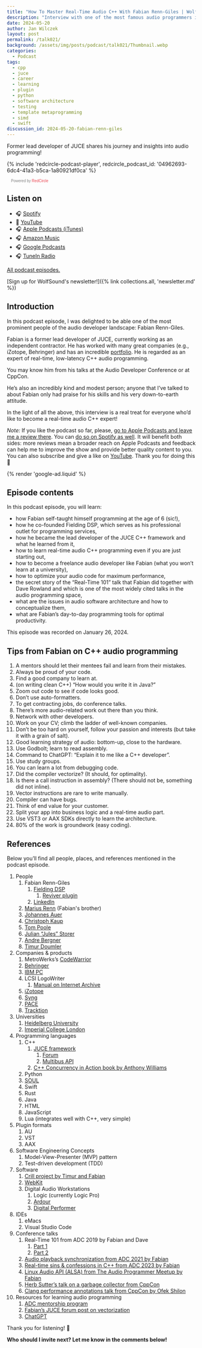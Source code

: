 ```yaml
---
title: "How To Master Real-Time Audio C++ With Fabian Renn-Giles | WolfTalk #021"
description: "Interview with one of the most famous audio programmers in the world: author of many audio plugins, libraries, and apps. Learn his strategies for real-time, performant C++ audio code."
date: 2024-05-20
author: Jan Wilczek
layout: post
permalink: /talk021/
background: /assets/img/posts/podcast/talk021/Thumbnail.webp
categories:
  - Podcast
tags:
  - cpp
  - juce
  - career
  - learning
  - plugin
  - python
  - software architecture
  - testing
  - template metaprogramming
  - simd
  - swift
discussion_id: 2024-05-20-fabian-renn-giles
---
```

Former lead developer of JUCE shares his journey and insights into audio programming!

{% include 'redcircle-podcast-player', redcircle_podcast_id: '04962693-6dc4-41a3-b5ca-1a80921df0ca' %}
 <style> .redcircle-link:link { color: #ea404d; text-decoration: none; } .redcircle-link:hover { color: #ea404d; } .redcircle-link:active { color: #ea404d; } .redcircle-link:visited { color: #ea404d; } </style>
<p style="margin-top:3px;margin-left:11px;font-family: sans-serif;font-size: 10px; color: gray;">Powered by <a class="redcircle-link" href="https://redcircle.com?utm_source=rc_embedded_player&utm_medium=web&utm_campaign=embedded_v1">RedCircle</a></p>

## Listen on

* 🎧 [Spotify](https://open.spotify.com/episode/0fQw83kqXXXAy4BZj7L0jf?si=jVpQMeL9Qry16Rww103OuA)
* 🎥 [YouTube](https://youtu.be/VysC2eET5K8)
* 🎧 [Apple Podcasts (iTunes)](https://podcasts.apple.com/us/podcast/how-to-master-real-time-audio-c-with-fabian-renn-giles/id1595913701?i=1000656174630)
* 🎧 [Amazon Music](https://music.amazon.com/podcasts/b42682b5-61ba-4a6f-8b11-aed42b07ef9f/episodes/d06ac668-48cb-44d6-8d75-95c908f77ad5/how-to-master-realtime-audio-c-with-fabian-renngiles-wolftalk-021)
* 🎧 [Google Podcasts](https://podcasts.google.com/feed/aHR0cHM6Ly9mZWVkcy5yZWRjaXJjbGUuY29tL2JmNDBhMWQyLTdlNDEtNGRkYi04YzNhLWVkODIzOTQ3MjNiYQ/episode/OTM0NTIwYTMtZjNjZi00ZTVjLWFjOWYtMDI3YWU2NzhmMmJi?sa=X&ved=0CAUQkfYCahcKEwiIzuKvgJ2GAxUAAAAAHQAAAAAQAQ)
* 🎧 [TuneIn Radio](http://tun.in/tBl1zt)

[All podcast episodes.](/podcast)

[Sign up for WolfSound's newsletter!]({% link collections.all, 'newsletter.md' %})

## Introduction

In this podcast episode, I was delighted to be able one of the most prominent people of the audio developer landscape: Fabian Renn-Giles.

Fabian is a former lead developer of JUCE, currently working as an independent contractor. He has worked with many great companies (e.g., iZotope, Behringer) and has an incredible [portfolio](https://www.linkedin.com/in/fabian-r-8392bb90/). He is regarded as an expert of real-time, low-latency C++ audio programming.

You may know him from his talks at the Audio Developer Conference or at CppCon.

He’s also an incredibly kind and modest person; anyone that I’ve talked to about Fabian only had praise for his skills and his very down-to-earth attitude.

In the light of all the above, this interview is a real treat for everyone who’d like to become a real-time audio C++ expert!

*Note:* If you like the podcast so far, please, [go to Apple Podcasts and leave me a review there](https://podcasts.apple.com/us/podcast/wolftalk-podcast-about-audio-programming-people-careers/id1595913701). You can [do so on Spotify as well](https://open.spotify.com/show/5xc7EJiH9shG6zdSC5ejyw?si=eb35597e60a54e70). It will benefit both sides: more reviews mean a broader reach on Apple Podcasts and feedback can help me to improve the show and provide better quality content to you. You can also subscribe and give a like on [YouTube](https://youtube.com/c/WolfSoundAudio). Thank you for doing this 🙏

{% render 'google-ad.liquid' %}

## Episode contents

In this podcast episode, you will learn:

* how Fabian self-taught himself programming at the age of 6 (sic!),
* how he co-founded Fielding DSP, which serves as his professional outlet for programming services,
* how he became the lead developer of the JUCE C++ framework and what he learned from it,
* how to learn real-time audio C++ programming even if you are just starting out,
* how to become a freelance audio developer like Fabian (what you won’t learn at a university),
* how to optimize your audio code for maximum performance,
* the secret story of the “Real-Time 101” talk that Fabian did together with Dave Rowland and which is one of the most widely cited talks in the audio programming space,
* what are the issues in audio software architecture and how to conceptualize them,
* what are Fabian’s day-to-day programming tools for optimal productivity.

This episode was recorded on January 26, 2024.

## Tips from Fabian on C++ audio programming

1. A mentors should let their mentees fail and learn from their mistakes.
2. Always be proud of your code.
3. Find a good company to learn at.
4. (on writing clean C++) “How would you write it in Java?”
5. Zoom out code to see if code looks good.
6. Don’t use auto-formatters.
7. To get contracting jobs, do conference talks.
8. There’s more audio-related work out there than you think.
9. Network with other developers.
10. Work on your CV; climb the ladder of well-known companies.
11. Don’t be too hard on yourself, follow your passion and interests (but take it with a grain of salt).
12. Good learning strategy of audio: bottom-up, close to the hardware.
13. Use Godbolt; learn to read assembly.
14. Command to ChatGPT: “Explain it to me like a C++ developer”.
15. Use study groups.
16. You can learn a lot from debugging code.
17. Did the compiler vectorize? (It should, for optimality).
18. Is there a call instruction in assembly? (There should not be, something did not inline).
19. Vector instructions are rare to write manually.
20. Compiler can have bugs.
21. Think of end value for your customer.
22. Split your app into business logic and a real-time audio part.
23. Use VST3 or AAX SDKs directly to learn the architecture.
24. 80% of the work is groundwork (easy coding).

## References

Below you’ll find all people, places, and references mentioned in the podcast episode.

1. People
    1. Fabian Renn-Giles
        1. [Fielding DSP](https://www.fieldingdsp.com/home)
            1. [Reviver plugin](https://www.fieldingdsp.com/reviver)
        2. [LinkedIn](https://www.linkedin.com/in/fabian-r-8392bb90)
    2. [Marius Renn](https://www.linkedin.com/in/marius-renn/) (Fabian's brother)
    3. [Johannes Auer](https://www.linkedin.com/in/johannes-auer-6ab278109/)
    4. [Christoph Kaup](https://cflox.com/impressum/)
    5. [Tom Poole](https://www.linkedin.com/in/tbpoole/)
    6. [Julian “Jules” Storer](https://www.linkedin.com/in/julian-storer-2412b194/)
    7. [Andre Bergner](https://www.linkedin.com/in/andrebergner/)
    8. [Timur Doumler](https://timur.audio/)
2. Companies & products
    1. MetroWerks’s [CodeWarrior](https://en.wikipedia.org/wiki/CodeWarrior)
    2. [Behringer](https://www.behringer.com/)
    3. [IBM PC](https://en.wikipedia.org/wiki/IBM_Personal_Computer)
    4. LCSI LogoWriter
        1. [Manual on Internet Archive](https://archive.org/details/logowriterteachersmanual)
    5. [iZotope](https://www.izotope.com/)
    6. [Syng](https://syngspace.com/)
    7. [PACE](https://paceap.com/)
    8. [Tracktion](https://www.tracktion.com/)
3. Universities
    1. [Heidelberg University](https://www.uni-heidelberg.de/en)
    2. [Imperial College London](https://www.imperial.ac.uk/)
4. Programming languages
    1. C++
        1. [JUCE framework](https://juce.com/)
            1. [Forum](https://forum.juce.com/)
            2. [Multibus API](https://forum.juce.com/t/multibus-api/18491)
        3. [C++ Concurrency in Action book by Anthony Williams](https://www.google.de/books/edition/C++_Concurrency_in_Action/BzgzEAAAQBAJ?hl=en&gbpv=0)
    2. Python
    3. [SOUL](https://soul.dev/)
    4. Swift
    5. Rust
    6. Java
    7. HTML
    8. JavaScript
    9. Lua (integrates well with C++, very simple)
5. Plugin formats
    1. AU
    2. VST
    3. AAX
6. Software Engineering Concepts
    1. Model-View-Presenter (MVP) pattern
    2. Test-driven development (TDD)
7. Software
    1. [Crill project by Timur and Fabian](https://github.com/crill-dev/crill)
    2. [WebKit](https://webkit.org/)
    3. Digital Audio Workstations
        1. Logic (currently Logic Pro)
        2. [Ardour](https://ardour.org/)
        3. [Digital Performer](https://motu.com/en-us/products/software/dp/)
8. IDEs
    1. eMacs
    2. Visual Studio Code
9. Conference talks
    1. Real-Time 101 from ADC 2019 by Fabian and Dave
        1. [Part 1](https://youtu.be/Q0vrQFyAdWI?si=ppAemJP-O7118OZZ)
        2. [Part 2](https://youtu.be/PoZAo2Vikbo?si=gJHqlga6_br-8uSS)
    2. [Audio playback synchronization from ADC 2021 by Fabian](https://www.youtube.com/watch?v=8jHLusUVa2Y&ab_channel=ADC-AudioDeveloperConference)
    3. [Real-time sins & confessions in C++ from ADC 2023 by Fabian](https://www.youtube.com/watch?v=JG7lqt7V1uY&ab_channel=ADC-AudioDeveloperConference)
    4. [Linux Audio API (ALSA) from The Audio Programmer Meetup by Fabian](https://youtu.be/-wDVPreDNjE?si=MoT2hxIcQGDK7Oya)
    5. [Herb Sutter’s talk on a garbage collector from CppCon](https://youtu.be/JfmTagWcqoE?si=G1x2ztWVyucKPet1)
    6. [Clang performance annotations talk from CppCon by Ofek Shilon](https://www.youtube.com/watch?v=qmEsx4MbKoc&ab_channel=CppCon)
10. Resources for learning audio programming
    1. [ADC mentorship program](https://audio.dev/mentorship/)
    2. [Fabian’s JUCE forum post on vectorization](https://forum.juce.com/t/simdregister-is-it-worth-it/53362/4)
    3. [ChatGPT](https://chatgpt.com/)

Thank you for listening! 🙏

**Who should I invite next? Let me know in the comments below!**
